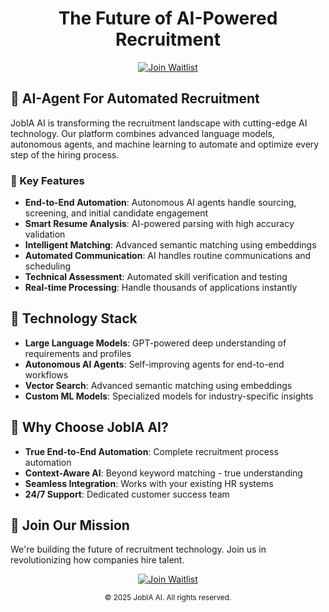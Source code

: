 <div align="center">
  
  # The Future of AI-Powered Recruitment
  
  [![Join Waitlist](https://img.shields.io/badge/Join-Waitlist-blue?style=for-the-badge)](https://jobia.ai)
</div>

## 🤖 AI-Agent For Automated Recruitment

JobIA AI is transforming the recruitment landscape with cutting-edge AI technology. Our platform combines advanced language models, autonomous agents, and machine learning to automate and optimize every step of the hiring process.

### 🚀 Key Features

- **End-to-End Automation**: Autonomous AI agents handle sourcing, screening, and initial candidate engagement
- **Smart Resume Analysis**: AI-powered parsing with high accuracy validation
- **Intelligent Matching**: Advanced semantic matching using embeddings
- **Automated Communication**: AI handles routine communications and scheduling
- **Technical Assessment**: Automated skill verification and testing
- **Real-time Processing**: Handle thousands of applications instantly

## 🔧 Technology Stack

- **Large Language Models**: GPT-powered deep understanding of requirements and profiles
- **Autonomous AI Agents**: Self-improving agents for end-to-end workflows
- **Vector Search**: Advanced semantic matching using embeddings
- **Custom ML Models**: Specialized models for industry-specific insights

## 🌟 Why Choose JobIA AI?

- **True End-to-End Automation**: Complete recruitment process automation
- **Context-Aware AI**: Beyond keyword matching - true understanding
- **Seamless Integration**: Works with your existing HR systems
- **24/7 Support**: Dedicated customer success team

## 🤝 Join Our Mission

We're building the future of recruitment technology. Join us in revolutionizing how companies hire talent.

<div align="center">
  
  [![Join Waitlist](https://img.shields.io/badge/Ready%20to%20Transform%20Your%20Hiring%3F-Join%20Waitlist-blue?style=for-the-badge)](https://jobia.ai)
  
  <sub>© 2025 JobIA AI. All rights reserved.</sub>
</div>
